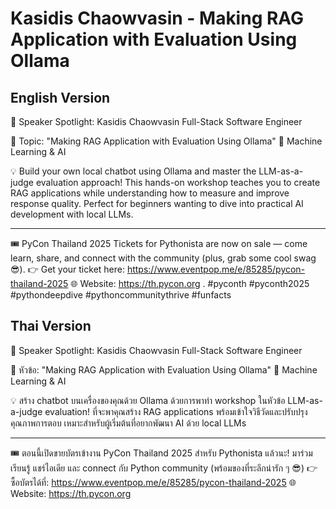 # Kasidis Chaowvasin - Making RAG Application with Evaluation Using Ollama

## English Version

🎤 Speaker Spotlight: Kasidis Chaowvasin
Full-Stack Software Engineer

📌 Topic: "Making RAG Application with Evaluation Using Ollama"
🤖 Machine Learning & AI

💡 Build your own local chatbot using Ollama and master the LLM-as-a-judge evaluation approach! This hands-on workshop teaches you to create RAG applications while understanding how to measure and improve response quality. Perfect for beginners wanting to dive into practical AI development with local LLMs.

---

🎟️ PyCon Thailand 2025 Tickets for Pythonista are now on sale — come learn, share, and connect with the community (plus, grab some cool swag 😎).
👉 Get your ticket here: https://www.eventpop.me/e/85285/pycon-thailand-2025
🌐 Website: https://th.pycon.org 
.
#pyconth #pyconth2025 #pythondeepdive #pythoncommunitythrive #funfacts

## Thai Version

🎤 Speaker Spotlight: Kasidis Chaowvasin
Full-Stack Software Engineer

📌 หัวข้อ: "Making RAG Application with Evaluation Using Ollama"
🤖 Machine Learning & AI

💡 สร้าง chatbot บนเครื่องของคุณด้วย Ollama ด้วยการพาทำ workshop ในหัวข้อ LLM-as-a-judge evaluation! ที่จะพาคุณสร้าง RAG applications พร้อมเข้าใจวิธีวัดและปรับปรุงคุณภาพการตอบ เหมาะสำหรับผู้เริ่มต้นที่อยากพัฒนา AI ด้วย local LLMs

---

🎟️ ตอนนี้เปิดขายบัตรเข้างาน PyCon Thailand 2025 สำหรับ Pythonista แล้วนะ!
มาร่วมเรียนรู้ แชร์ไอเดีย และ connect กับ Python community (พร้อมของที่ระลึกน่ารัก ๆ 😎)
👉 ซื้อบัตรได้ที่: https://www.eventpop.me/e/85285/pycon-thailand-2025
🌐 Website: https://th.pycon.org